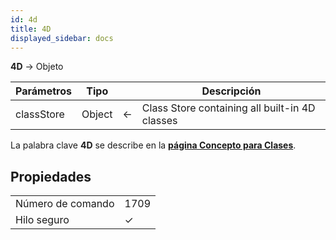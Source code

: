 ```yaml
---
id: 4d
title: 4D
displayed_sidebar: docs
---
```


**4D** -> Objeto

| Parámetros | Tipo   |                             | Descripción                                    |
| ---------- | ------ | --------------------------- | ---------------------------------------------- |
| classStore | Object | &#8592; | Class Store containing all built-in 4D classes |

La palabra clave **4D** se describe en la [**página Concepto para Clases**](../Concepts/classes.md#4d).

## Propiedades

|                   |                             |
| ----------------- | --------------------------- |
| Número de comando | 1709                        |
| Hilo seguro       | &check; |


